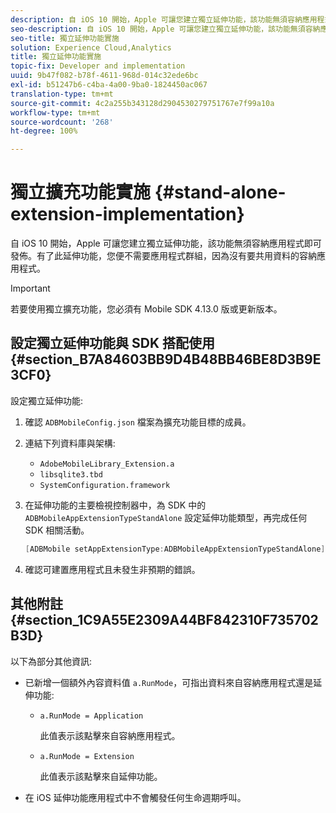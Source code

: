 ```yaml
---
description: 自 iOS 10 開始，Apple 可讓您建立獨立延伸功能，該功能無須容納應用程式即可發佈。有了此延伸功能，您便不需要應用程式群組，因為沒有要共用資料的容納應用程式。
seo-description: 自 iOS 10 開始，Apple 可讓您建立獨立延伸功能，該功能無須容納應用程式即可發佈。有了此延伸功能，您便不需要應用程式群組，因為沒有要共用資料的容納應用程式。
seo-title: 獨立延伸功能實施
solution: Experience Cloud,Analytics
title: 獨立延伸功能實施
topic-fix: Developer and implementation
uuid: 9b47f082-b78f-4611-968d-014c32ede6bc
exl-id: b51247b6-c4ba-4a00-9ba0-1824450ac067
translation-type: tm+mt
source-git-commit: 4c2a255b343128d2904530279751767e7f99a10a
workflow-type: tm+mt
source-wordcount: '268'
ht-degree: 100%

---
```


# 獨立擴充功能實施 {#stand-alone-extension-implementation}

自 iOS 10 開始，Apple 可讓您建立獨立延伸功能，該功能無須容納應用程式即可發佈。有了此延伸功能，您便不需要應用程式群組，因為沒有要共用資料的容納應用程式。

>[!IMPORTANT]
>
>若要使用獨立擴充功能，您必須有 Mobile SDK 4.13.0 版或更新版本。

## 設定獨立延伸功能與 SDK 搭配使用 {#section_B7A84603BB9D4B48BB46BE8D3B9E3CF0}

設定獨立延伸功能:

1. 確認 `ADBMobileConfig.json` 檔案為擴充功能目標的成員。
1. 連結下列資料庫與架構:

   * `AdobeMobileLibrary_Extension.a`
   * `libsqlite3.tbd`
   * `SystemConfiguration.framework`

1. 在延伸功能的主要檢視控制器中，為 SDK 中的 `ADBMobileAppExtensionTypeStandAlone` 設定延伸功能類型，再完成任何 SDK 相關活動。

   ```objective-c
   [ADBMobile setAppExtensionType:ADBMobileAppExtensionTypeStandAlone];
   ```

1. 確認可建置應用程式且未發生非預期的錯誤。

## 其他附註 {#section_1C9A55E2309A44BF842310F735702B3D}

以下為部分其他資訊:

* 已新增一個額外內容資料值 `a.RunMode`，可指出資料來自容納應用程式還是延伸功能:

   * `a.RunMode = Application`

      此值表示該點擊來自容納應用程式。
   * `a.RunMode = Extension`

      此值表示該點擊來自延伸功能。

* 在 iOS 延伸功能應用程式中不會觸發任何生命週期呼叫。
